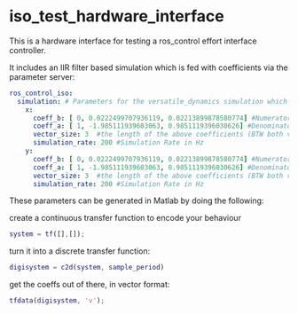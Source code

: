iso_test_hardware_interface
===========================
This is a hardware interface for testing a ros_control effort interface controller.

It includes an IIR filter based simulation which is fed with coefficients via the parameter server:

```yaml
ros_control_iso:
  simulation: # Parameters for the versatile_dynamics simulation which is based on an IIR filter 
    x:
      coeff_b: [ 0, 0.0222499707936119, 0.02213899878580774] #Numerator
      coeff_a: [ 1, -1.985111939603063, 0.9851119396030626] #Denominator
      vector_size: 3  #the length of the above coefficients (BTW both vectors need to be of same size)
      simulation_rate: 200 #Simulation Rate in Hz
    y:
      coeff_b: [ 0, 0.0222499707936119, 0.02213899878580774] #Numerator
      coeff_a: [ 1, -1.985111939603063, 0.9851119396030626] #Denominator
      vector_size: 3  #the length of the above coefficients (BTW both vectors need to be of same size)
      simulation_rate: 200 #Simulation Rate in Hz
```

These parameters can be generated in Matlab by doing the following:

create a continuous transfer function to encode your behaviour

  ```matlab
  system = tf([],[]); 
  ```

turn it into a discrete transfer function:

  ```matlab
  digisystem = c2d(system, sample_period) 
  ```

get the coeffs out of there, in vector format:

  ```matlab
  tfdata(digisystem, 'v');
  ```

